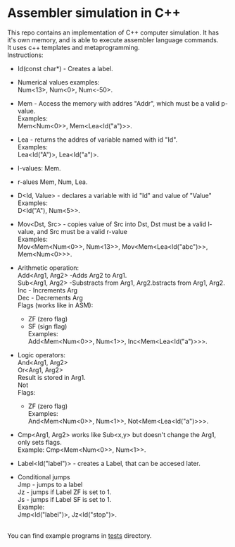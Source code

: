 # Assembler simulation in C++
This repo contains an implementation of C++ computer simulation. It has it's own memory, and is able to execute assembler language commands. <br>
It uses c++ templates and metaprogramming. <br>
Instructions:

* Id(const char*) - Creates a label.

* Numerical values examples: <br>
  Num<13>, Num<0>, Num<-50>.

* Mem<Addr> - Access the memory with addres "Addr", which must be a valid p-value.<br>
  Examples: <br>
  Mem<Num<0>>, Mem<Lea<Id("a")>>.

* Lea<Id> - returns the addres of variable named with id "Id".<br>
  Examples:<br>
  Lea<Id("A")>, Lea<Id("a")>.

* l-values: Mem.

* r-alues Mem, Num, Lea.

*  D<Id, Value> - declares a variable with id "Id" and value of "Value"<br>
  Examples:<br>
  D<Id("A"), Num<5>>.

* Mov<Dst, Src> - copies value of Src into Dst, Dst must be a valid l-value, and Src must be a valid r-value<br>
  Examples:<br>
  Mov<Mem<Num<0>>, Num<13>>, Mov<Mem<Lea<Id("abc")>>, Mem<Num<0>>>.

* Arithmetic operation:<br>
  Add<Arg1, Arg2> -Adds Arg2 to Arg1.<br>
 Sub<Arg1, Arg2> -Substracts from Arg1, Arg2.bstracts from Arg1, Arg2.<br>
  Inc<Arg> - Increments Arg<br>
  Dec<Arg> - Decrements Arg<br>
  Flags (works like in ASM):<br>
  - ZF (zero flag)<br>
  - SF (sign flag)<br>
  Examples:<br>
  Add<Mem<Num<0>>, Num<1>>, Inc<Mem<Lea<Id("a")>>>.<br>

* Logic operators:<br>
  And<Arg1, Arg2> <br>
  Or<Arg1, Arg2> <br>
  Result is stored in Arg1.<br>
  Not<Arg><br>
  Flags:<br>
  - ZF (zero flag)<br>
  Examples:<br>
  And<Mem<Num<0>>, Num<1>>, Not<Mem<Lea<Id("a")>>>.

* Cmp<Arg1, Arg2> works like Sub<x,y> but doesn't change the Arg1, only sets flags.<br>
  Example: Cmp<Mem<Num<0>>, Num<1>>.

* Label<Id("label")> - creates a Label, that can be accesed later.

* Conditional jumps<br>
  Jmp<Label> - jumps to a label<br>
  Jz<Label>  - jumps if Label ZF is set to 1.<br>
  Js<Label>  - jumps if Label SF is set to 1.<br>
  Example:<br>
  Jmp<Id("label")>, Jz<Id("stop")>.

<br> You can find example programs in [tests](tests) directory.
